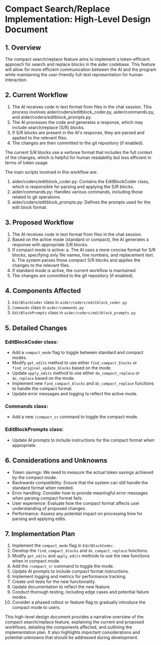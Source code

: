 # Compact Search/Replace Implementation: High-Level Design Document

## 1. Overview

The compact search/replace feature aims to implement a token-efficient approach for search and replace blocks in the aider codebase. This feature will allow for more efficient communication between the AI and the program while maintaining the user-friendly full-text representation for human interaction.

## 2. Current Workflow

1. The AI receives code in text format from files in the chat session. This process involves aider/coders/editblock_coder.py, aider/commands.py, and aider/coders/editblock_prompts.py.
2. The AI processes the code and generates a response, which may include search/replace (S/R) blocks.
3. If S/R blocks are present in the AI's response, they are parsed and applied to the relevant files.
4. The changes are then committed to the git repository (if enabled).

The current S/R blocks use a verbose format that includes the full context of the changes, which is helpful for human readability but less efficient in terms of token usage.

The main scripts involved in this workflow are:

1. aider/coders/editblock_coder.py: Contains the EditBlockCoder class, which is responsible for parsing and applying the S/R blocks.
2. aider/commands.py: Handles various commands, including those related to git operations.
3. aider/coders/editblock_prompts.py: Defines the prompts used for the edit block format.

## 3. Proposed Workflow

1. The AI receives code in text format from files in the chat session.
2. Based on the active mode (standard or compact), the AI generates a response with appropriate S/R blocks.
3. If compact mode is active:
   a. The AI uses a more concise format for S/R blocks, specifying only file names, line numbers, and replacement text.
   b. The system parses these compact S/R blocks and applies the changes to the relevant files.
4. If standard mode is active, the current workflow is maintained.
5. The changes are committed to the git repository (if enabled).

## 4. Components Affected

1. `EditBlockCoder` class in `aider/coders/editblock_coder.py`
2. `Commands` class in `aider/commands.py`
3. `EditBlockPrompts` class in `aider/coders/editblock_prompts.py`

## 5. Detailed Changes

### EditBlockCoder class:
- Add a `compact_mode` flag to toggle between standard and compact modes.
- Modify `get_edits` method to use either `find_compact_blocks` or `find_original_update_blocks` based on the mode.
- Update `apply_edits` method to use either `do_compact_replace` or `do_replace` based on the mode.
- Implement new `find_compact_blocks` and `do_compact_replace` functions to handle the compact format.
- Update error messages and logging to reflect the active mode.

### Commands class:
- Add a new `/compact_sr` command to toggle the compact mode.

### EditBlockPrompts class:
- Update AI prompts to include instructions for the compact format when appropriate.

## 6. Considerations and Unknowns

- Token savings: We need to measure the actual token savings achieved by the compact mode.
- Backwards compatibility: Ensure that the system can still handle the standard format when needed.
- Error handling: Consider how to provide meaningful error messages when parsing compact format fails.
- User experience: Evaluate how the compact format affects user understanding of proposed changes.
- Performance: Assess any potential impact on processing time for parsing and applying edits.

## 7. Implementation Plan

1. Implement the `compact_mode` flag in `EditBlockCoder`.
2. Develop the `find_compact_blocks` and `do_compact_replace` functions.
3. Modify `get_edits` and `apply_edits` methods to use the new functions when in compact mode.
4. Add the `/compact_sr` command to toggle the mode.
5. Update AI prompts to include compact format instructions.
6. Implement logging and metrics for performance tracking.
7. Create unit tests for the new functionality.
8. Update documentation to reflect the new feature.
9. Conduct thorough testing, including edge cases and potential failure modes.
10. Consider a phased rollout or feature flag to gradually introduce the compact mode to users.

This high-level design document provides a narrative overview of the compact search/replace feature, explaining the current and proposed workflows, detailing the components affected, and outlining the implementation plan. It also highlights important considerations and potential unknowns that should be addressed during development.
